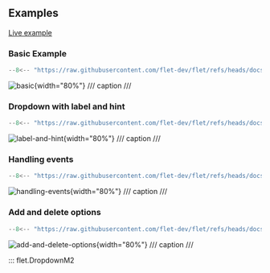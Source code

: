 ## Examples

[Live example](https://flet-controls-gallery.fly.dev/input/dropdown)

### Basic Example

```python
--8<-- "https://raw.githubusercontent.com/flet-dev/flet/refs/heads/docs/fix-links/sdk/python/examples/controls/dropdown-m2/basic.py"
```

![basic](https://raw.githubusercontent.com/flet-dev/flet/docs/fix-links/sdk/python/examples/controls/dropdown-m2/media/basic.gif){width="80%"}
/// caption
///

### Dropdown with label and hint

```python
--8<-- "https://raw.githubusercontent.com/flet-dev/flet/refs/heads/docs/fix-links/sdk/python/examples/controls/dropdown-m2/label-and-hint.py"
```

![label-and-hint](https://raw.githubusercontent.com/flet-dev/flet/docs/fix-links/sdk/python/examples/controls/dropdown-m2/media/label-and-hint.gif){width="80%"}
/// caption
///

### Handling events

```python
--8<-- "https://raw.githubusercontent.com/flet-dev/flet/refs/heads/docs/fix-links/sdk/python/examples/controls/dropdown-m2/handling-events.py"
```

![handling-events](https://raw.githubusercontent.com/flet-dev/flet/docs/fix-links/sdk/python/examples/controls/dropdown-m2/media/handling-events.gif){width="80%"}
/// caption
///


### Add and delete options

```python
--8<-- "https://raw.githubusercontent.com/flet-dev/flet/refs/heads/docs/fix-links/sdk/python/examples/controls/dropdown-m2/add-and-delete-options.py"
```

![add-and-delete-options](https://raw.githubusercontent.com/flet-dev/flet/docs/fix-links/sdk/python/examples/controls/dropdown-m2/media/add-and-delete-options.gif){width="80%"}
/// caption
///

::: flet.DropdownM2
